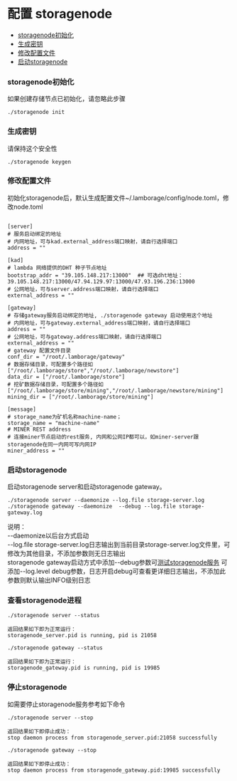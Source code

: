 # 配置 storagenode 
* [storagenode初始化](#storagenode初始化)
* [生成密钥](#生成密钥)
* [修改配置文件](#修改配置文件)
* [启动storagenode](#启动storagenode)


### storagenode初始化

如果创建存储节点已初始化，请忽略此步骤

```
./storagenode init 
```

### 生成密钥
请保持这个安全性
```
./storagenode keygen
```
### 修改配置文件
初始化storagenode后，默认生成配置文件~/.lamborage/config/node.toml，修改node.toml


```

[server]
# 服务启动绑定的地址
# 内网地址，可与kad.external_address端口映射，请自行选择端口
address = ""  

[kad]
# lambda 网络提供的DHT 种子节点地址
bootstrap_addr = "39.105.148.217:13000"  ## 可选dht地址：39.105.148.217:13000/47.94.129.97:13000/47.93.196.236:13000
# 公网地址，可与server.address端口映射，请自行选择端口
external_address = ""

[gateway]
# 存储gateway服务启动绑定的地址, ./storagenode gateway 启动使用这个地址
# 内网地址，可与gateway.external_address端口映射，请自行选择端口
address = ""
# 公网地址，可与gateway.address端口映射，请自行选择端口
external_address = "" 
# gateway 配置文件目录
conf_dir = "/root/.lamborage/gateway"
# 数据存储目录，可配置多个路径如["/root/.lamborage/store","/root/.lamborage/newstore"]
data_dir = ["/root/.lamborage/store"]
# 挖矿数据存储目录，可配置多个路径如["/root/.lamborage/store/mining","/root/.lamborage/newstore/mining"]
mining_dir = ["/root/.lamborage/store/mining"]

[message]
# storage_name为矿机名称machine-name；
storage_name = "machine-name" 
# MINER REST address
# 连接miner节点启动的rest服务, 内网和公网IP都可以，如miner-server跟storagenode在同一内网可写内网IP
miner_address = "" 
```

### 启动storagenode

启动storagenode server和启动storagenode gateway。
```
./storagenode server --daemonize --log.file storage-server.log
./storagenode gateway --daemonize  --debug --log.file storage-gateway.log
```
说明：  
--daemonize以后台方式启动   
--log.file storage-server.log日志输出到当前目录storage-server.log文件里，可修改为其他目录，不添加参数则无日志输出  
storagenode gateway启动方式中添加--debug参数可[测试storagenode服务](./测试网0.4.0Miner接入教程.md#3测试storagenode服务)
可添加--log.level debug参数，日志开启debug可查看更详细日志输出，不添加此参数则默认输出INFO级别日志 


### 查看storagenode进程
```
./storagenode server --status
```
```
返回结果如下即为正常运行：
storagenode_server.pid is running, pid is 21058
```
```
./storagenode gateway --status
```
```
返回结果如下即为正常运行：
storagenode_gateway.pid is running, pid is 19985
```


### 停止storagenode
如需要停止storagenode服务参考如下命令

```
./storagenode server --stop
```
```
返回结果如下即停止成功：
stop daemon process from storagenode_server.pid:21058 successfully
```
```
./storagenode gateway --stop
```
```
返回结果如下即停止成功：
stop daemon process from storagenode_gateway.pid:19985 successfully
```


